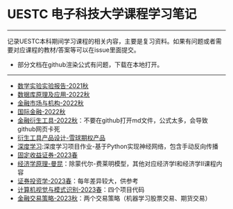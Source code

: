 # UESTC 电子科技大学课程学习笔记

---


记录UESTC本科期间学习课程的相关内容，主要是复习资料。如果有问题或者需要对应课程的教材/答案等可以在issue里面提交。
+ 部分文档在github渲染公式有问题，下载在本地打开。


---
- [数学实验实验报告-2021秋](https://github.com/GZK1108/UESTC_Course_Study/tree/main/%E6%95%B0%E5%AD%A6%E5%AE%9E%E9%AA%8C-2021%E5%B9%B4%E7%A7%8B)
- [数据库原理及应用-2022秋](https://github.com/GZK1108/UESTC_Course_Study/tree/main/%E6%95%B0%E6%8D%AE%E5%BA%93%E5%8E%9F%E7%90%86%E5%8F%8A%E5%BA%94%E7%94%A8-2022%E7%A7%8B)
- [金融市场与机构-2022秋](https://github.com/GZK1108/UESTC_Course_Study/tree/main/%E9%87%91%E8%9E%8D%E5%B8%82%E5%9C%BA%E4%B8%8E%E6%9C%BA%E6%9E%84-2022%E7%A7%8B)
- [国际金融-2022秋](https://github.com/GZK1108/UESTC_Course_Study/tree/main/%E5%9B%BD%E9%99%85%E9%87%91%E8%9E%8D-2022%E7%A7%8B)
- [金融衍生工具-2022秋](https://github.com/GZK1108/UESTC_Course_Study/tree/main/%E9%87%91%E8%9E%8D%E8%A1%8D%E7%94%9F%E5%B7%A5%E5%85%B7-2022%E7%A7%8B)：不要在github打开md文件，公式太多，会导致github网页卡死
- [衍生工具产品设计-雪球期权产品](https://github.com/GZK1108/snowballcall)
- [深度学习](https://github.com/GZK1108/UESTC_DL_EXE):深度学习项目作业-基于Python实现神经网络，包含手动反向传播
- [固定收益证券-2023春](https://github.com/GZK1108/UESTC_Course_Study/tree/main/%E5%9B%BA%E5%AE%9A%E6%94%B6%E7%9B%8A%E8%AF%81%E5%88%B8-2023%E6%98%A5)
- [经济学原理-曼昆](https://github.com/GZK1108/UESTC_Course_Study/tree/main/%E7%BB%8F%E6%B5%8E%E5%AD%A6%E5%8E%9F%E7%90%86-%E6%9B%BC%E6%98%86)：除蒙代尔-费莱明模型，其他对应经济学Ⅰ和经济学Ⅱ课程内容
- [证券投资学-2023春](https://github.com/GZK1108/UESTC_Course_Study/tree/main/%E8%AF%81%E5%88%B8%E6%8A%95%E8%B5%84%E5%AD%A6-2023%E6%98%A5)：每年差异较大，供参考
- [计算机视觉与模式识别-2023春](https://github.com/GZK1108/ComputerVisionProjects)：四个项目代码
- [金融交易策略-2023秋](https://github.com/GZK1108/financial_strategy)：两个交易策略（机器学习股票交易、期货交易）
